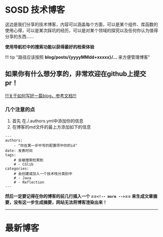 # SOSD 技术博客

这边是我们分享的技术博客，内容可以涵盖每个方面，可以是某个组件、库函数的使用心得，可以是某次踩坑的经历，可以是对某个领域的探究以及任何你认为值得分享的东西......

**使用导航栏中的搜索功能以获得最好的检索体验**

!!! tip "路径应该按照 **blog/posts/{yyyyMMdd+xxxxx}/...** 来方便管理博客"

## 如果你有什么想分享的，非常欢迎在github上提交pr！

[!!!关于如何写好一篇blog，参考文档!!!](https://squidfunk.github.io/mkdocs-material/setup/setting-up-a-blog/)

### 几个注意的点

1. 首先 在./.authors.yml中添加你的信息
2. 在博客的md文件的最上方添加如下的信息
   
```
---
authors:
    - "你在第一步中写的配置项中你的id" 
date: 发表时间
tags:
    # 会被搜索检索到
    # - CGlib 
categories:
    # 会创建或加入一个技术栈分类别中
    # - Java
    # - Reflection
---
```

**然后一定要记得在你的博客的前几行插入一个 ==`<!-- more -->`== 来生成文章摘要，没有这一步生成摘要，网站无法将博客渲染出来！**


------

# 最新博客
